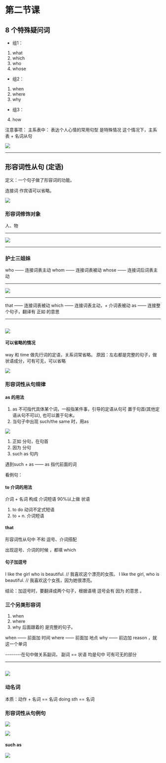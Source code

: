 # 第二节课

## 8 个特殊疑问词

- 组1：
1. what
2. which
3. who
4. whose
- 组2：
1. when
2. where
3. why 
- 组3：
4. how


注意事项：
主系表中： 表达个人心情的常用句型 是特殊情况
这个情况下，主系表 + 名词从句

![](vx_images/505401111223354.png)

---

## 形容词性从句 (定语)
定义：一个句子做了形容词的功能。

连接词 作宾语可以省略。


![](vx_images/381624620227048.png)

### 形容词修饰对象
人、物

---
![](vx_images/382552311242509.png)

---


### 护士三姐妹


who      ——    连接词表主动
whom   ——    连接词表被动
whose   ——    连接词后词表主动


---
![](vx_images/97172911222161.png)

---


that        ——   连接词表被动
which     ——   连接词表主动，+ 介词表被动
as           ——   连接整个句子，翻译有 正如 的意思


---
![](vx_images/330683511250425.png)
---
#### 可以省略的情况

way 和 time 做先行词的定语，关系词常省略。
原因：左右都是完整的句子，做状语成分，可有可无，可以省略

![](vx_images/287143720236209.png)


### 形容词性从句规律



#### as 的用法

1. as 不可指代具体某个词，一般指某件事，引导的定语从句可 置于句首(其他定语从句不可以), 也可以置于句末。
2. 当句子中出现 such/the same 时，用as


![](vx_images/55272720244124.png)

1. 正如         分句，在句首
2. 因为         分句
3. such as    句内

遇到such  +   as   ——  as 指代前面的词

看例句：



#### to    介词的用法
介词 +  名词  构成     介词短语    90%以上做 状语

1. to do      动词不定式短语
2. to + n.    介词短语


#### that
形容词性从句中   不和 逗号、介词搭配

出现逗号、介词的时候 ，都填 which

#### 句子加逗号
I like the girl who is beautiful.    // 我喜欢这个漂亮的女孩。
I like the girl, who is beautiful.   // 我喜欢这个女孩，因为她很漂亮。

结论：加逗号时，要翻译成两个句子，根据语境 逗号会有 因为 的意思 。



### 三个另类形容词
1. when
2. where
3. why
后面跟着的 是完整的句子。

when     ——     前面加 时间
where    ——     前面加 地点
why       ——     前边加 reason ，就这一个单词


--------在句中做关系副词， 副词 == 状语 均是句中 可有可无的部分

---
![](vx_images/298935811229359.png)
---




### 动名词
本质：动作 + 名词 == 名词
doing sth  ==    名词




### 形容词性从句例句

![](vx_images/207961220239583.png)

![](vx_images/392862420247765.png)

#### such   as

![](vx_images/437301620242967.png)
